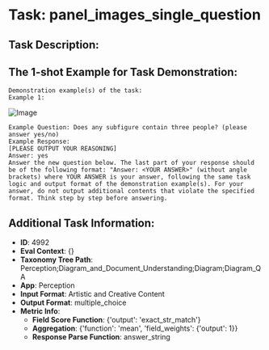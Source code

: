 # Task: panel_images_single_question

## Task Description:



## The 1-shot Example for Task Demonstration:

```
Demonstration example(s) of the task:
Example 1:
```

![Image](F1.png)

```
Example Question: Does any subfigure contain three people? (please answer yes/no)
Example Response:
[PLEASE OUTPUT YOUR REASONING]
Answer: yes
Answer the new question below. The last part of your response should be of the following format: "Answer: <YOUR ANSWER>" (without angle brackets) where YOUR ANSWER is your answer, following the same task logic and output format of the demonstration example(s). For your answer, do not output additional contents that violate the specified format. Think step by step before answering.
```

## Additional Task Information:

- **ID**: 4992
- **Eval Context**: {}
- **Taxonomy Tree Path**: Perception;Diagram_and_Document_Understanding;Diagram;Diagram_QA
- **App**: Perception
- **Input Format**: Artistic and Creative Content
- **Output Format**: multiple_choice
- **Metric Info**:
  - **Field Score Function**: {'output': 'exact_str_match'}
  - **Aggregation**: {'function': 'mean', 'field_weights': {'output': 1}}
  - **Response Parse Function**: answer_string
